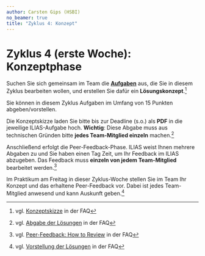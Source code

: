 ```yaml
---
author: Carsten Gips (HSBI)
no_beamer: true
title: "Zyklus 4: Konzept"
---
```


# Zyklus 4 (erste Woche): Konzeptphase

Suchen Sie sich gemeinsam im Team die [**Aufgaben**](assignments.md) aus, die Sie in
diesem Zyklus bearbeiten wollen, und erstellen Sie dafür ein **Lösungskonzept**.[^1]

Sie können in diesem Zyklus Aufgaben im Umfang von 15 Punkten abgeben/vorstellen.

Die Konzeptskizze laden Sie bitte bis zur Deadline (s.o.) als **PDF** in die
jeweilige ILIAS-Aufgabe hoch. **Wichtig**: Diese Abgabe muss aus technischen Gründen
bitte **jedes Team-Mitglied einzeln** machen.[^2]

Anschließend erfolgt die Peer-Feedback-Phase. ILIAS weist Ihnen mehrere Abgaben zu
und Sie haben einen Tag Zeit, um Ihr Feedback im ILIAS abzugeben. Das Feedback muss
**einzeln von jedem Team-Mitglied** bearbeitet werden.[^3]

Im Praktikum am Freitag in dieser Zyklus-Woche stellen Sie im Team Ihr Konzept und
das erhaltene Peer-Feedback vor. Dabei ist jedes Team-Mitglied anwesend und kann
Auskunft geben.[^4]

[^1]: vgl.
    [Konzeptskizze](https://github.com/Programmiermethoden-CampusMinden/PM-Lecture/discussions/11)
    in der FAQ

[^2]: vgl. [Abgabe der
    Lösungen](https://github.com/Programmiermethoden-CampusMinden/PM-Lecture/discussions/15)
    in der FAQ

[^3]: vgl. [Peer-Feedback: How to
    Review](https://github.com/Programmiermethoden-CampusMinden/PM-Lecture/discussions/16)
    in der FAQ

[^4]: vgl. [Vorstellung der
    Lösungen](https://github.com/Programmiermethoden-CampusMinden/PM-Lecture/discussions/17)
    in der FAQ
